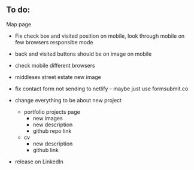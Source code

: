 ## To do:

Map page

- Fix check box and visited position on mobile, look through mobile on few browsers responsibe mode
- back and visited buttons should be on image on mobile
- check mobile different browsers

- middlesex street estate new image
- fix contact form not sending to netlify - maybe just use formsubmit.co
- change everything to be about new project
  - portfolio projects page
    - new images
    - new description
    - github repo link
  - cv
    - new description
    - github link
- release on LinkedIn
